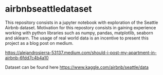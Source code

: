 # airbnbseattledataset
This repository consists in a jupyter notebook with exploration of the Seattle Airbnb dataset.
Motivation for this repostory consists in gaining experience working with python libraries such as numpy, pandas, matplotlib, seaborn and sklearn.
The usage of real world data is an incentive to present this project as a blog post on medium.

https://alejandrosierra-53137.medium.com/should-i-post-my-apartment-in-airbnb-6fdd7c4b4a10

Dataset can be found here
https://www.kaggle.com/airbnb/seattle/data
